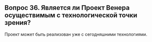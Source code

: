 ## Вопрос 36. Является ли Проект Венера осуществимым с технологической точки зрения?

Проект может быть реализован уже с сегодняшними технологиями.